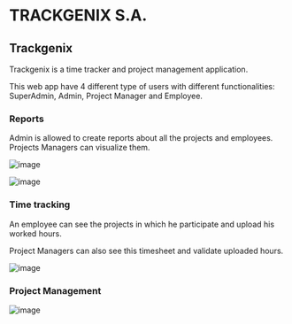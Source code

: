 # TRACKGENIX S.A.

## Trackgenix

Trackgenix is a time tracker and project management application. 

This web app have 4 different type of users with different functionalities: SuperAdmin, Admin, Project Manager and Employee.
 

### Reports

Admin is allowed to create reports about all the projects and employees. Projects Managers can visualize them.

![image](https://user-images.githubusercontent.com/94427392/160259600-75f93190-5ded-474e-9e78-eb957a0e7518.png)

![image](https://user-images.githubusercontent.com/94427392/160259743-dd96b7bb-bd7f-4cf6-80e3-4d3c167cbfea.png)

### Time tracking

An employee can see the projects in which he participate and upload his worked hours.

Project Managers can also see this timesheet and validate uploaded hours.

![image](https://user-images.githubusercontent.com/94427392/160260367-a2f4d483-c3f3-4699-b6cb-4821c6e2f328.png)

### Project Management

![image](https://user-images.githubusercontent.com/94427392/160260373-ef8b0520-5d0f-4c44-9641-8e83e86d264b.png)


